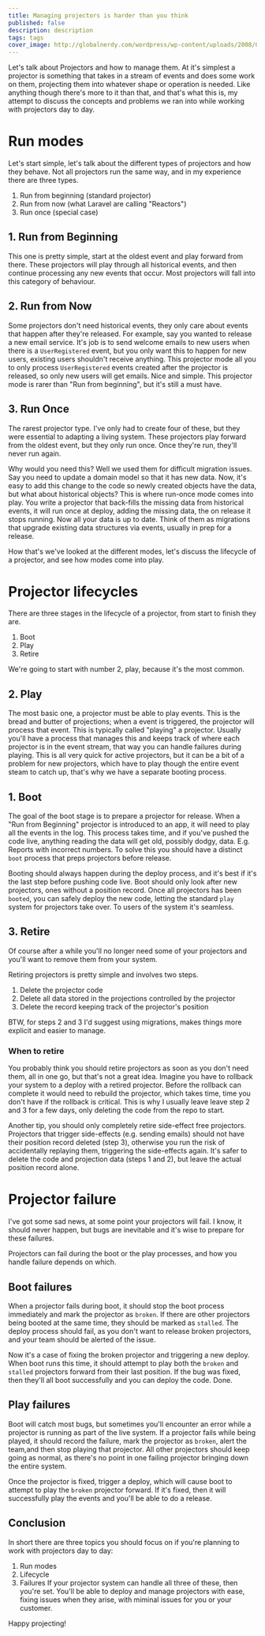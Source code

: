 ```yaml
---
title: Managing projectors is harder than you think
published: false
description: description
tags: tags
cover_image: http://globalnerdy.com/wordpress/wp-content/uploads/2008/07/technical_difficulties_please_stand_by.jpg
---
```

Let's talk about Projectors and how to manage them. At it's simplest a projector is something that takes in a stream of events and does some work on them, projecting them into whatever shape or operation is needed. Like anything though there's more to it than that, and that's what this is, my attempt to discuss the concepts and problems we ran into while working with projectors day to day.

# Run modes
Let's start simple, let's talk about the different types of projectors and how they behave. Not all projectors run the same way, and in my experience there are three types.
1. Run from beginning (standard projector)
2. Run from now (what Laravel are calling "Reactors")
3. Run once (special case)

## 1. Run from Beginning
This one is pretty simple, start at the oldest event and play forward from there. These projectors will play through all historical events, and then continue processing any new events that occur. Most projectors will fall into this category of behaviour.

## 2. Run from Now
Some projectors don't need historical events, they only care about events that happen after they're released. For example, say you wanted to release a new email service. It's job is to send welcome emails to new users when there is a `UserRegistered` event, but you only want this to happen for new users, existing users shouldn't receive anything. 
This projector mode all you to only process `UserRegistered` events created after the projector is released, so only new users will get emails. Nice and simple. This projector mode is rarer than "Run from beginning", but it's still a must have.

## 3. Run Once
The rarest projector type. I've only had to create four of these, but they were essential to adapting a living system. These projectors play forward from the oldest event, but they only run once. Once they're run, they'll never run again. 

Why would you need this? Well we used them for difficult migration issues. Say you need to update a domain model so that it has new data. Now, it's easy to add this change to the code so newly created objects have the data, but what about historical objects? This is where run-once mode comes into play. You write a projector that back-fills the missing data from historical events, it will run once at deploy, adding the missing data, the on release it stops running. Now all your data is up to date. Think of them as migrations that upgrade existing data structures via events, usually in prep for a release.


How that's we've looked at the different modes, let's discuss the lifecycle of a projector, and see how modes come into play.

# Projector lifecycles

There are three stages in the lifecycle of a projector, from start to finish they are.
1. Boot
2. Play
3. Retire

We're going to start with number 2, play, because it's the most common.

## 2. Play
The most basic one, a projector must be able to play events. This is the bread and butter of projections; when a event is triggered, the projector will process that event. This is typically called "playing" a projector. Usually you'll have a process that manages this and keeps track of where each projector is in the event stream, that way you can handle failures during playing.
 This is all very quick for active projectors, but it can be a bit of a problem for new projectors, which have to play though the entire event steam to catch up, that's why we have a separate booting process.

## 1. Boot
The goal of the boot stage is to prepare a projector for release. When a "Run from Beginning" projector is introduced to an app, it will need to play all the events in the log. This process takes time, and if you've pushed the code live, anything reading the data will get old, possibly dodgy, data. E.g. Reports with incorrect numbers. To solve this you should have a distinct `boot` process that preps projectors before release.

Booting should always happen during the deploy process, and it's best if it's the last step before pushing code live. Boot should only look after new projectors, ones without a position record. Once all projectors has been `booted`, you can safely deploy the new code, letting the standard `play` system for projectors take over. To users of the system it's seamless.

## 3. Retire 
Of course after a while you'll no longer need some of your projectors and you'll want to remove them from your system.

Retiring projectors is pretty simple and involves two steps.
1. Delete the projector code
2. Delete all data stored in the projections controlled by the projector
3. Delete the record keeping track of the projector's position

BTW, for steps 2 and 3 I'd suggest using migrations, makes things more explicit and easier to manage.

### When to retire
You probably think you should retire projectors as soon as you don't need them, all in one go, but that's not a great idea. Imagine you have to rollback your system to a deploy with a retired projector. Before the rollback can complete it would need to rebuild the projector, which takes time, time you don't have if the rollback is critical. This is why I usually leave leave step 2 and 3 for a few days, only deleting the code from the repo to start.

Another tip, you should only completely retire side-effect free projectors. Projectors that trigger side-effects (e.g. sending emails) should not have their position record deleted (step 3), otherwise you run the risk of accidentally replaying them, triggering the side-effects again. It's safer to delete the code and projection data (steps 1 and 2), but leave the actual position record alone.

# Projector failure
I've got some sad news, at some point your projectors will fail. I know, it should never happen, but bugs are inevitable and it's wise to prepare for these failures.

Projectors can fail during the boot or the play processes, and how you handle failure depends on which.

## Boot failures
When a projector fails during boot, it should stop the boot process immediately and mark the projector as `broken`. If there are other projectors being booted at the same time, they should be marked as `stalled`. The deploy process should fail, as you don't want to release broken projectors, and your team should be alerted of the issue.

Now it's a case of fixing the broken projector and triggering a new deploy. When boot runs this time, it should attempt to play both the `broken` and `stalled` projectors forward from their last position. If the bug was fixed, then they'll all boot successfully and you can deploy the code. Done.

## Play failures
Boot will catch most bugs, but sometimes you'll encounter an error while a projector is running as part of the live system. If a projector fails while being played, it should record the failure, mark the projector as `broken`, alert the team,and then stop playing that projector. All other projectors should keep going as normal, as there's no point in one failing projector bringing down the entire system.

Once the projector is fixed, trigger a deploy, which will cause boot to attempt to play the `broken` projector forward. If it's fixed, then it will successfully play the events and you'll be able to do a release. 

## Conclusion
In short there are three topics you should focus on if you're planning to work with projectors day to day:
1. Run modes
2. Lifecycle
3. Failures
If your projector system can handle all three of these, then you're set. You'll be able to deploy and manage projectors with ease, fixing issues when they arise, with miminal issues for you or your customer.

Happy projecting!